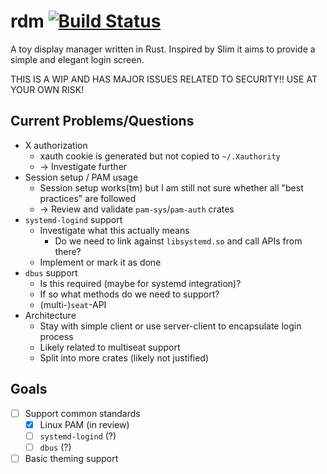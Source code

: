# rdm [![Build Status](https://travis-ci.org/MrFloya/rdm.svg)](https://travis-ci.org/MrFloya/rdm)
A toy display manager written in Rust. Inspired by Slim it aims to provide a simple and elegant login screen.

THIS IS A WIP AND HAS MAJOR ISSUES RELATED TO SECURITY!! USE AT YOUR OWN RISK!

## Current Problems/Questions
- X authorization
    - xauth cookie is generated but not copied to `~/.Xauthority`
    - -> Investigate further
- Session setup / PAM usage
    - Session setup works(tm) but I am still not sure whether all "best practices" are followed
    - -> Review and validate `pam-sys`/`pam-auth` crates
- `systemd-logind` support
    - Investigate what this actually means
        - Do we need to link against `libsystemd.so` and call APIs from there?
    - Implement or mark it as done
- `dbus` support
    - Is this required (maybe for systemd integration)?
    - If so what methods do we need to support?
    - (multi-)`seat`-API
- Architecture
    - Stay with simple client or use server-client to encapsulate login process
    - Likely related to multiseat support
    - Split into more crates (likely not justified)

## Goals
- [ ] Support common standards
    - [x] Linux PAM (in review)
    - [ ] `systemd-logind` (?)
    - [ ] `dbus` (?)
- [ ] Basic theming support
